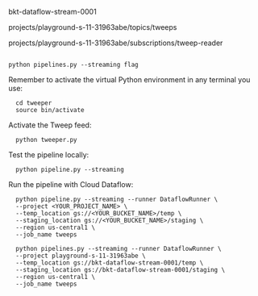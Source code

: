 

bkt-dataflow-stream-0001

projects/playground-s-11-31963abe/topics/tweeps

projects/playground-s-11-31963abe/subscriptions/tweep-reader

```

python pipelines.py --streaming flag
```


Remember to activate the virtual Python environment in any terminal you use:
```
  cd tweeper
  source bin/activate
```
Activate the Tweep feed:
```
  python tweeper.py
```
Test the pipeline locally:
```
  python pipeline.py --streaming
```
Run the pipeline with Cloud Dataflow:
```
  python pipeline.py --streaming --runner DataflowRunner \
  --project <YOUR_PROJECT_NAME> \
  --temp_location gs://<YOUR_BUCKET_NAME>/temp \
  --staging_location gs://<YOUR_BUCKET_NAME>/staging \
  --region us-central1 \
  --job_name tweeps

  python pipelines.py --streaming --runner DataflowRunner \
  --project playground-s-11-31963abe \
  --temp_location gs://bkt-dataflow-stream-0001/temp \
  --staging_location gs://bkt-dataflow-stream-0001/staging \
  --region us-central1 \
  --job_name tweeps  
```